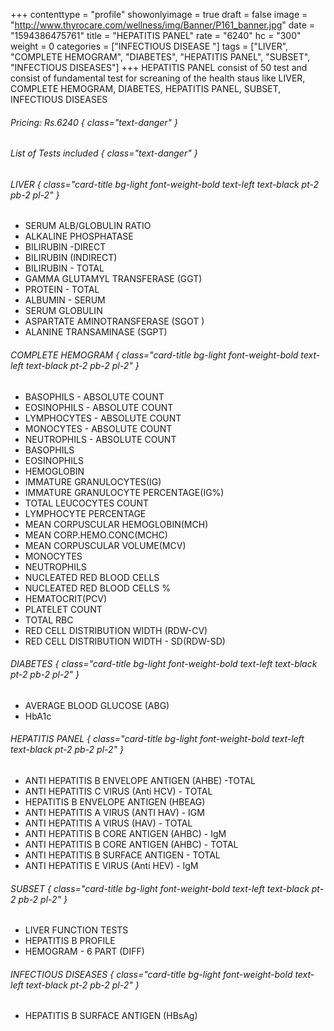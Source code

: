 +++
contenttype = "profile"
showonlyimage = true
draft = false
image = "http://www.thyrocare.com/wellness/img/Banner/P161_banner.jpg"
date = "1594386475761"
title = "HEPATITIS PANEL"
rate = "6240"
hc = "300"
weight = 0
categories = ["INFECTIOUS DISEASE "]
tags = ["LIVER", "COMPLETE HEMOGRAM", "DIABETES", "HEPATITIS PANEL", "SUBSET", "INFECTIOUS DISEASES"]
+++
HEPATITIS PANEL consist of 50 test and consist of fundamental test for screaning of the health staus like LIVER, COMPLETE HEMOGRAM, DIABETES, HEPATITIS PANEL, SUBSET, INFECTIOUS DISEASES
<!--more-->
###### Pricing: Rs.6240 { class="text-danger" }

###### List of Tests included { class="text-danger" }

###### LIVER { class="card-title bg-light font-weight-bold text-left text-black pt-2 pb-2 pl-2" } 
* SERUM ALB/GLOBULIN RATIO
* ALKALINE PHOSPHATASE
* BILIRUBIN -DIRECT
* BILIRUBIN (INDIRECT)
* BILIRUBIN - TOTAL
* GAMMA GLUTAMYL TRANSFERASE (GGT)
* PROTEIN - TOTAL
* ALBUMIN - SERUM
* SERUM GLOBULIN
* ASPARTATE AMINOTRANSFERASE (SGOT )
* ALANINE TRANSAMINASE (SGPT)
###### COMPLETE HEMOGRAM { class="card-title bg-light font-weight-bold text-left text-black pt-2 pb-2 pl-2" } 
* BASOPHILS - ABSOLUTE COUNT
* EOSINOPHILS - ABSOLUTE COUNT
* LYMPHOCYTES - ABSOLUTE COUNT
* MONOCYTES - ABSOLUTE COUNT
* NEUTROPHILS - ABSOLUTE COUNT
* BASOPHILS
* EOSINOPHILS
* HEMOGLOBIN
* IMMATURE GRANULOCYTES(IG)
* IMMATURE GRANULOCYTE PERCENTAGE(IG%)
* TOTAL LEUCOCYTES COUNT
* LYMPHOCYTE PERCENTAGE
* MEAN CORPUSCULAR HEMOGLOBIN(MCH)
* MEAN CORP.HEMO.CONC(MCHC)
* MEAN CORPUSCULAR VOLUME(MCV)
* MONOCYTES
* NEUTROPHILS
* NUCLEATED RED BLOOD CELLS
* NUCLEATED RED BLOOD CELLS %
* HEMATOCRIT(PCV)
* PLATELET COUNT
* TOTAL RBC
* RED CELL DISTRIBUTION WIDTH (RDW-CV)
* RED CELL DISTRIBUTION WIDTH - SD(RDW-SD)
###### DIABETES { class="card-title bg-light font-weight-bold text-left text-black pt-2 pb-2 pl-2" } 
* AVERAGE BLOOD GLUCOSE (ABG)
* HbA1c
###### HEPATITIS PANEL { class="card-title bg-light font-weight-bold text-left text-black pt-2 pb-2 pl-2" } 
* ANTI HEPATITIS B ENVELOPE ANTIGEN (AHBE) -TOTAL
* ANTI HEPATITIS C VIRUS (Anti HCV) - TOTAL
* HEPATITIS B ENVELOPE ANTIGEN (HBEAG)
* ANTI HEPATITIS A VIRUS (ANTI HAV) - IGM
* ANTI HEPATITIS A VIRUS (HAV) - TOTAL
* ANTI HEPATITIS B CORE ANTIGEN (AHBC) - IgM
* ANTI HEPATITIS B CORE ANTIGEN (AHBC) - TOTAL
* ANTI HEPATITIS B SURFACE ANTIGEN - TOTAL
* ANTI HEPATITIS E VIRUS (Anti HEV) - IgM
###### SUBSET { class="card-title bg-light font-weight-bold text-left text-black pt-2 pb-2 pl-2" } 
* LIVER FUNCTION TESTS
* HEPATITIS B PROFILE
* HEMOGRAM - 6 PART (DIFF)
###### INFECTIOUS DISEASES { class="card-title bg-light font-weight-bold text-left text-black pt-2 pb-2 pl-2" } 
* HEPATITIS B SURFACE ANTIGEN (HBsAg)
